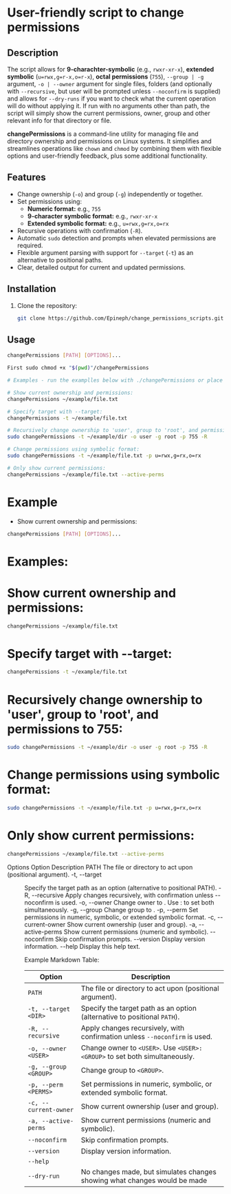 # User-friendly script to change permissions 

## Description

The script allows for **9-charachter-symbolic** (e.g., `rwxr-xr-x`), **extended symbolic** (`u=rwx,g=r-x,o=r-x`), **octal permissions** (`755`), `--group | -g` argument, `-o | --owner` argument for single files, folders (and optionally with `--recursive`, but user will be prompted unless `--noconfirm` is supplied) and allows for `--dry-runs` if you want to check what the current operation will do without applying it. If run with no arguments other than path, the script will simply show the current permissions, owner, group and other relevant info for that directory or file.

**changePermissions** is a command-line utility for managing file and directory ownership and permissions on Linux systems. It simplifies and streamlines operations like `chown` and `chmod` by combining them with flexible options and user-friendly feedback, plus some additional functionality.

## Features

- Change ownership (`-o`) and group (`-g`) independently or together.
- Set permissions using:
  - **Numeric format:** e.g., `755`
  - **9-character symbolic format:** e.g., `rwxr-xr-x`
  - **Extended symbolic format:** e.g., `u=rwx,g=rx,o=rx`
- Recursive operations with confirmation (`-R`).
- Automatic `sudo` detection and prompts when elevated permissions are required.
- Flexible argument parsing with support for `--target` (`-t`) as an alternative to positional paths.
- Clear, detailed output for current and updated permissions.

## Installation

1. Clone the repository:
   ```bash
   git clone https://github.com/Epineph/change_permissions_scripts.git
   ```

## Usage

```bash
changePermissions [PATH] [OPTIONS]...

First sudo chmod +x "$(pwd)"/changePermissions

# Examples - run the examplles below with ./changePermissions or place it so found on $PATH and simply call it be name:

# Show current ownership and permissions:
changePermissions ~/example/file.txt

# Specify target with --target:
changePermissions -t ~/example/file.txt

# Recursively change ownership to 'user', group to 'root', and permissions to 755:
sudo changePermissions -t ~/example/dir -o user -g root -p 755 -R

# Change permissions using symbolic format:
sudo changePermissions -t ~/example/file.txt -p u=rwx,g=rx,o=rx

# Only show current permissions:
changePermissions ~/example/file.txt --active-perms
```

# Example

- Show current ownership and permissions:

```bash
changePermissions [PATH] [OPTIONS]...
```
# Examples:

# Show current ownership and permissions:
```bash
changePermissions ~/example/file.txt
```
# Specify target with --target:
```bash
changePermissions -t ~/example/file.txt
```
# Recursively change ownership to 'user', group to 'root', and permissions to 755:
```bash
sudo changePermissions -t ~/example/dir -o user -g root -p 755 -R
```
# Change permissions using symbolic format:
```bash
sudo changePermissions -t ~/example/file.txt -p u=rwx,g=rx,o=rx
```
# Only show current permissions:
```bash
changePermissions ~/example/file.txt --active-perms
```
Options
Option	Description
PATH	The file or directory to act upon (positional argument).
-t, --target <DIR>	Specify the target path as an option (alternative to positional PATH).
-R, --recursive	Apply changes recursively, with confirmation unless --noconfirm is used.
-o, --owner <USER>	Change owner to <USER>. Use <USER>:<GROUP> to set both simultaneously.
-g, --group <GROUP>	Change group to <GROUP>.
-p, --perm <PERMS>	Set permissions in numeric, symbolic, or extended symbolic format.
-c, --current-owner	Show current ownership (user and group).
-a, --active-perms	Show current permissions (numeric and symbolic).
--noconfirm	Skip confirmation prompts.
--version	Display version information.
--help	Display this help text.




Example Markdown Table:

| Option              | Description                                                                 |
|---------------------|-----------------------------------------------------------------------------|
| `PATH`              | The file or directory to act upon (positional argument).                   |
| `-t, --target <DIR>`| Specify the target path as an option (alternative to positional `PATH`).    |
| `-R, --recursive`   | Apply changes recursively, with confirmation unless `--noconfirm` is used. |
| `-o, --owner <USER>`| Change owner to `<USER>`. Use `<USER>:<GROUP>` to set both simultaneously.  |
| `-g, --group <GROUP>`| Change group to `<GROUP>`.                                                |
| `-p, --perm <PERMS>`| Set permissions in numeric, symbolic, or extended symbolic format.          |
| `-c, --current-owner`| Show current ownership (user and group).                                  |
| `-a, --active-perms` | Show current permissions (numeric and symbolic).                          |
| `--noconfirm`       | Skip confirmation prompts.                                                 |
| `--version`         | Display version information.                                               |
| `--help`        
| `--dry-run`        | No changes made, but simulates changes showing what changes would be made  |






